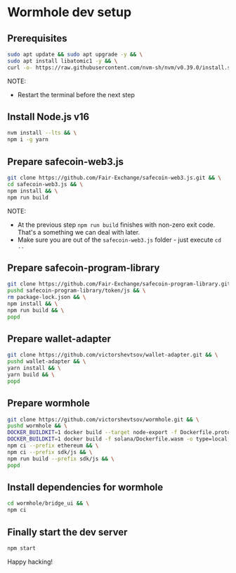 # Wormhole dev setup

## Prerequisites
```bash
sudo apt update && sudo apt upgrade -y && \
sudo apt install libatomic1 -y && \
curl -o- https://raw.githubusercontent.com/nvm-sh/nvm/v0.39.0/install.sh | bash
```

NOTE:
- Restart the terminal before the next step

## Install Node.js v16

```bash
nvm install --lts && \
npm i -g yarn
```

## Prepare safecoin-web3.js

```bash
git clone https://github.com/Fair-Exchange/safecoin-web3.js.git && \
cd safecoin-web3.js && \
npm install && \
npm run build
```

NOTE:
- At the previous step `npm run build` finishes with non-zero exit code. That's a something we can deal with later. 
- Make sure you are out of the `safecoin-web3.js` folder - just execute `cd ..`

## Prepare safecoin-program-library

```bash
git clone https://github.com/Fair-Exchange/safecoin-program-library.git && \
pushd safecoin-program-library/token/js && \
rm package-lock.json && \
npm install && \
npm run build && \
popd
```

## Prepare wallet-adapter

```bash
git clone https://github.com/victorshevtsov/wallet-adapter.git && \
pushd wallet-adapter && \
yarn install && \
yarn build && \
popd
```

## Prepare wormhole

```bash
git clone https://github.com/victorshevtsov/wormhole.git && \
pushd wormhole && \
DOCKER_BUILDKIT=1 docker build --target node-export -f Dockerfile.proto -o type=local,dest=. . && \
DOCKER_BUILDKIT=1 docker build -f solana/Dockerfile.wasm -o type=local,dest=. solana && \
npm ci --prefix ethereum && \
npm ci --prefix sdk/js && \
npm run build --prefix sdk/js && \
popd
```
## Install dependencies for wormhole 

```bash
cd wormhole/bridge_ui && \
npm ci
```

## Finally start the dev server
```bash
npm start
```

Happy hacking!
